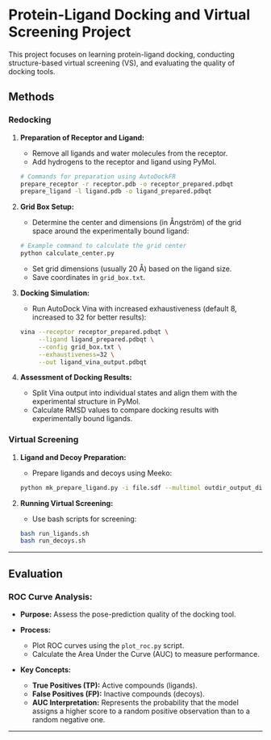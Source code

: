# Protein-Ligand Docking and Virtual Screening Project

This project focuses on learning protein-ligand docking, conducting structure-based virtual screening (VS), and evaluating the quality of docking tools.

## Methods

### Redocking

1. **Preparation of Receptor and Ligand:**
   - Remove all ligands and water molecules from the receptor.
   - Add hydrogens to the receptor and ligand using PyMol.
   ```bash
   # Commands for preparation using AutoDockFR
   prepare_receptor -r receptor.pdb -o receptor_prepared.pdbqt
   prepare_ligand -l ligand.pdb -o ligand_prepared.pdbqt
   ```

2. **Grid Box Setup:**
   - Determine the center and dimensions (in Ångström) of the grid space around the experimentally bound ligand:
   ```bash
   # Example command to calculate the grid center
   python calculate_center.py
   ```
   - Set grid dimensions (usually 20 Å) based on the ligand size.
   - Save coordinates in `grid_box.txt`.

3. **Docking Simulation:**
   - Run AutoDock Vina with increased exhaustiveness (default 8, increased to 32 for better results):
   ```bash
   vina --receptor receptor_prepared.pdbqt \
        --ligand ligand_prepared.pdbqt \
        --config grid_box.txt \
        --exhaustiveness=32 \
        --out ligand_vina_output.pdbqt
   ```

4. **Assessment of Docking Results:**
   - Split Vina output into individual states and align them with the experimental structure in PyMol.
   - Calculate RMSD values to compare docking results with experimentally bound ligands.

### Virtual Screening

1. **Ligand and Decoy Preparation:**
   - Prepare ligands and decoys using Meeko:
   ```bash
   python mk_prepare_ligand.py -i file.sdf --multimol outdir_output_dir
   ```

2. **Running Virtual Screening:**
   - Use bash scripts for screening:
   ```bash
   bash run_ligands.sh
   bash run_decoys.sh
   ```

---

## Evaluation

### ROC Curve Analysis:
- **Purpose:** Assess the pose-prediction quality of the docking tool.
- **Process:**
  - Plot ROC curves using the `plot_roc.py` script.
  - Calculate the Area Under the Curve (AUC) to measure performance.
  
- **Key Concepts:**
  - **True Positives (TP):** Active compounds (ligands).
  - **False Positives (FP):** Inactive compounds (decoys).
  - **AUC Interpretation:** Represents the probability that the model assigns a higher score to a random positive observation than to a random negative one.

---
